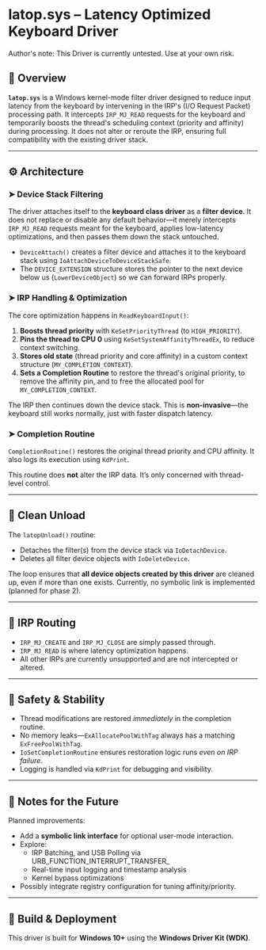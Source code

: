 # latop.sys – Latency Optimized Keyboard Driver

Author's note: This Driver is currently untested. Use at your own risk. 

## 🧠 Overview

**`latop.sys`** is a Windows kernel-mode filter driver designed to reduce input latency from the keyboard by intervening in the IRP's (I/O Request Packet) processing path. It intercepts `IRP_MJ_READ` requests for the keyboard and temporarily boosts the thread's scheduling context (priority and affinity) during processing. It does not alter or reroute the IRP, ensuring full compatibility with the existing driver stack.


---

## ⚙️ Architecture

### ➤ Device Stack Filtering

The driver attaches itself to the **keyboard class driver** as a **filter device**. It does not replace or disable any default behavior—it merely intercepts `IRP_MJ_READ` requests meant for the keyboard, applies low-latency optimizations, and then passes them down the stack untouched.

- `DeviceAttach()` creates a filter device and attaches it to the keyboard stack using `IoAttachDeviceToDeviceStackSafe`.
- The `DEVICE_EXTENSION` structure stores the pointer to the next device below us (`LowerDeviceObject`) so we can forward IRPs properly.

### ➤ IRP Handling & Optimization

The core optimization happens in `ReadKeyboardInput()`:

1. **Boosts thread priority** with `KeSetPriorityThread` (to `HIGH_PRIORITY`).
2. **Pins the thread to CPU 0** using `KeSetSystemAffinityThreadEx`, to reduce context switching.
3. **Stores old state** (thread priority and core affinity) in a custom context structure (`MY_COMPLETION_CONTEXT`).
4. **Sets a Completion Routine** to restore the thread's original priority, to remove the affinity pin, and to free the allocated pool for `MY_COMPLETION_CONTEXT`.

The IRP then continues down the device stack. This is **non-invasive**—the keyboard still works normally, just with faster dispatch latency.

### ➤ Completion Routine

`CompletionRoutine()` restores the original thread priority and CPU affinity. It also logs its execution using `KdPrint`.

This routine does **not** alter the IRP data. It’s only concerned with thread-level control.

---

## 🧹 Clean Unload

The `latopUnload()` routine:

- Detaches the filter(s) from the device stack via `IoDetachDevice`.
- Deletes all filter device objects with `IoDeleteDevice`.

The loop ensures that **all device objects created by this driver** are cleaned up, even if more than one exists. Currently, no symbolic link is implemented (planned for phase 2).

---

## 🛑 IRP Routing

- `IRP_MJ_CREATE` and `IRP_MJ_CLOSE` are simply passed through.
- `IRP_MJ_READ` is where latency optimization happens.
- All other IRPs are currently unsupported and are not intercepted or altered.

---

## 🔐 Safety & Stability

- Thread modifications are restored *immediately* in the completion routine.
- No memory leaks—`ExAllocatePoolWithTag` always has a matching `ExFreePoolWithTag`.
- `IoSetCompletionRoutine` ensures restoration logic runs *even on IRP failure*.
- Logging is handled via `KdPrint` for debugging and visibility.

---

## 📌 Notes for the Future

Planned improvements:

- Add a **symbolic link interface** for optional user-mode interaction.
- Explore:
  - IRP Batching, and USB Polling via URB_FUNCTION_INTERRUPT_TRANSFER_
  - Real-time input logging and timestamp analysis
  - Kernel bypass optimizations
- Possibly integrate registry configuration for tuning affinity/priority.

---

## 🔧 Build & Deployment

This driver is built for **Windows 10+** using the **Windows Driver Kit (WDK)**.
